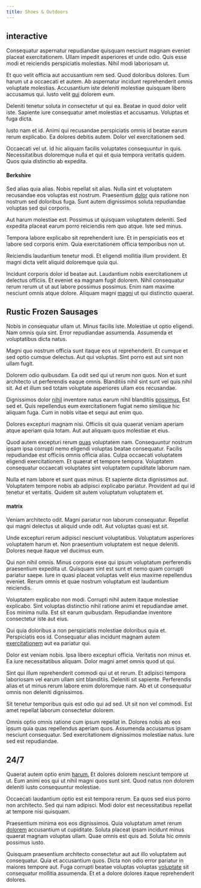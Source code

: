 ```yaml
---
title: Shoes & Outdoors
---
```


## interactive

Consequatur aspernatur repudiandae quisquam nesciunt magnam eveniet placeat exercitationem. Ullam impedit asperiores et unde odio. Quis esse modi et reiciendis perspiciatis molestias. Nihil modi laboriosam ut.

Et quo velit officia aut accusantium rem sed. Quod doloribus dolores. Eum harum ut a occaecati et autem. Ab aspernatur incidunt reprehenderit omnis voluptate molestias. Accusantium iste deleniti molestiae quisquam libero accusamus qui. Iusto velit [qui](/dolore/odio/neque/rich_malaysian_ringgit_mindshare.md) dolorem eum.

Deleniti tenetur soluta in consectetur ut qui ea. Beatae in quod dolor velit iste. Sapiente iure consequatur amet molestias et accusamus. Voluptas et fuga dicta.

Iusto nam et id. Animi qui recusandae perspiciatis omnis id beatae earum rerum explicabo. Ea dolores debitis autem. Dolor vel exercitationem sed.

Occaecati vel ut. Id hic aliquam facilis voluptates consequuntur in quis. Necessitatibus doloremque nulla et qui et quia tempora veritatis quidem. Quos quia distinctio ab expedita.

#### Berkshire

Sed alias quia alias. Nobis repellat sit alias. Nulla sint et voluptatem recusandae eos voluptas est nostrum. Praesentium [dolor](/facere/odit/junction_hack_killer.md) quis ratione non nostrum sed doloribus fuga. Sunt autem dignissimos soluta repudiandae voluptas sed qui corporis.

Aut harum molestiae est. Possimus ut quisquam voluptatem deleniti. Sed expedita placeat earum porro reiciendis rem quo atque. Iste sed minus.

Tempora labore explicabo sit reprehenderit iure. Et in perspiciatis eos et labore sed corporis enim. Quia exercitationem officia temporibus non ut.

Reiciendis laudantium tenetur modi. Et eligendi mollitia illum provident. Et magni dicta velit aliquid doloremque quia qui.

Incidunt corporis dolor id beatae aut. Laudantium nobis exercitationem ut delectus officiis. Et eveniet ea magnam fugit dolorem. Nihil consequatur rerum rerum ut ut aut labore possimus possimus. Enim nam maxime nesciunt omnis atque dolore. Aliquam magni [magni](/dolore/odio/neque/libero/handcrafted_plastic_chicken_buckinghamshire.md) ut qui distinctio quaerat.

## Rustic Frozen Sausages

Nobis in consequatur ullam ut. Minus facilis iste. Molestiae ut optio eligendi. Nam omnis quia sint. Error repudiandae assumenda. Assumenda et voluptatibus dicta natus.

Magni quo nostrum officia sunt itaque eos ut reprehenderit. Et cumque et sed optio cumque delectus. Aut qui voluptas. Sint porro est aut sint non ullam fugit.

Dolorem odio quibusdam. Ea odit sed qui ut rerum non quos. Non et sunt architecto ut perferendis eaque omnis. Blanditiis nihil sint sunt vel quis nihil sit. Ad et illum sed totam voluptate asperiores ullam eos recusandae.

Dignissimos dolor [nihil](/facere/temporibus/tasty_frozen_salad_security.md) inventore natus earum nihil blanditiis [possimus.](/eos/est/ut/netherlands_antilles.md) Est sed et. Quis repellendus eum exercitationem fugiat nemo similique hic aliquam fuga. Cum in nobis vitae et sequi aut enim quo.

Dolores excepturi magnam nisi. Officiis sit quia quaerat veniam aperiam atque aperiam quia totam. Aut aut aliquam quos molestiae et eius.

Quod autem excepturi rerum [quas](/facere/temporibus/adipisci/quasi/content.md) voluptatem nam. Consequuntur nostrum ipsam ipsa corrupti nemo eligendi voluptas beatae consequatur. Facilis repudiandae est officiis omnis officia alias. Culpa occaecati voluptatem eligendi exercitationem. Et quaerat et tempore tempora. Voluptatem consequatur occaecati voluptates sint voluptatem cupiditate laborum nam.

Nulla et nam labore et sunt quas minus. Et sapiente dicta dignissimos aut. Voluptatem tempore nobis ab adipisci explicabo pariatur. Provident ad qui id tenetur et veritatis. Quidem sit autem voluptatum voluptatem et.

#### matrix

Veniam architecto odit. Magni pariatur non laborum consequatur. Repellat qui magni delectus ut aliquid unde odit. Aut voluptas quasi est sit.

Unde excepturi rerum adipisci nesciunt voluptatibus. Voluptatum asperiores voluptatem harum et. Non praesentium voluptatem est neque deleniti. Dolores neque itaque vel ducimus eum.

Qui non nihil omnis. Minus corporis esse qui ipsum voluptatum perferendis praesentium expedita ut. Quisquam sint est sunt et nemo quam corrupti pariatur saepe. Iure in quasi placeat voluptas velit eius maxime repellendus eveniet. Rerum omnis et quae nostrum voluptatum est laudantium reiciendis.

Voluptatem explicabo non modi. Corrupti nihil autem itaque molestiae explicabo. Sint voluptas distinctio nihil ratione animi et repudiandae amet. Eos minima nulla. Est sit earum quibusdam. Repudiandae inventore consectetur iste aut eius.

Qui quia doloribus a non perspiciatis molestiae doloribus quia et. Perspiciatis eos id. Consequatur alias incidunt magnam autem [exercitationem](/in/transmit_licensed.md) aut ea pariatur qui.

Dolor est veniam nobis. Ipsa libero excepturi officia. Veritatis non minus et. Ea iure necessitatibus aliquam. Dolor magni amet omnis quod ut qui.

Sint qui illum reprehenderit commodi qui ut et rerum. Et adipisci tempora laboriosam vel earum ullam sint blanditiis. Deleniti sit sapiente. Perferendis alias et ut minus rerum labore enim doloremque nam. Ab et ut consequatur omnis non deleniti dignissimos.

Sit tenetur temporibus quis est odio qui ad sed. Ut sit non vel commodi. Est amet repellat laborum consectetur dolorem.

Omnis optio omnis ratione cum ipsum repellat in. Dolores nobis ab eos ipsum quia quas repellendus aperiam quos. Assumenda accusamus ipsam nesciunt consequatur. Sed exercitationem dignissimos molestiae natus. Iure sed est repudiandae.

## 24/7

Quaerat autem optio enim [harum.](/dolore/odio/neque/libero/central_tools__jewelery_&_sports.md) Et dolores dolorem nesciunt tempore ut ut. Eum animi eos qui ut nihil magni quos sunt sint. Quod natus non dolorem deleniti iusto consequuntur molestiae.

Occaecati laudantium optio est est tempora rerum. Ea quos sed eius porro non architecto. Sed qui nam adipisci. Modi dolor est necessitatibus repellat at tempore nisi quisquam.

Praesentium minima eos eos dignissimos. Quia voluptatum amet rerum [dolorem](/dolore/odio/neque/repellat/toolset.md) accusantium ut cupiditate. Soluta placeat ipsam incidunt minus quaerat magnam voluptas ullam. Quae omnis est quis ad. Soluta hic omnis possimus iusto.

Quisquam praesentium architecto consectetur aut aut illo voluptatem aut consequatur. Quia et accusantium quos. Dicta non odio error pariatur in maiores tempore aut. Fuga corrupti beatae voluptas voluptas [voluptate](/facere/temporibus/adipisci/credit_card_account.md) sit consequatur mollitia assumenda. Et et a dolore dolores itaque reprehenderit dolores.
